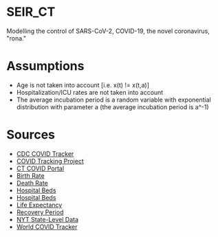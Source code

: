 # SEIR_CT

Modelling the control of SARS-CoV-2, COVID-19, the novel coronavirus, "rona."

# Assumptions
* Age is not taken into account [i.e. x(t) != x(t,a)]
* Hospitalization/ICU rates are not taken into account
* The average incubation period is a random variable with exponential distribution with parameter a (the average incubation period is a^-1)

# Sources

* [CDC COVID Tracker](https://www.cdc.gov/covid-data-tracker/index.html)
* [COVID Tracking Project](https://covidtracking.com/data/state/connecticut#historical)
* [CT COVID Portal](https://portal.ct.gov/Coronavirus)
* [Birth Rate](https://www.cdc.gov/nchs/data/nvsr/nvsr67/nvsr67_08-508.pdf)
* [Death Rate](https://www.cdc.gov/nchs/data/nvsr/nvsr68/nvsr68_09-508.pdf)
* [Hospital Beds](https://covidactnow.org/us/ct?s=716119)
* [Hospital Beds](https://www.ahd.com/states/hospital_CT.html)
* [Life Expectancy](https://www.cdc.gov/nchs/data-visualization/life-expectancy/index.html)
* [Recovery Period](https://www.who.int/docs/default-source/coronaviruse/who-china-joint-mission-on-covid-19-final-report.pdf)
* [NYT State-Level Data](https://www.nytimes.com/interactive/2020/us/coronavirus-us-cases.html)
* [World COVID Tracker](https://www.worldometers.info/coronavirus/country/us/)
